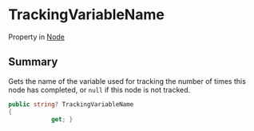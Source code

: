 # TrackingVariableName

Property in [Node](yarn.node.md)

## Summary

Gets the name of the variable used for tracking the number of times this node has completed, or `null` if this node is not tracked.

```csharp
public string? TrackingVariableName
{
            get; }
```
